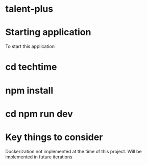 # talent-plus

# Starting application
To start this application

# cd techtime
# npm install
# cd npm run dev

# Key things to consider
Dockerization not implemented at the time of this project. Will be implemented in future iterations
